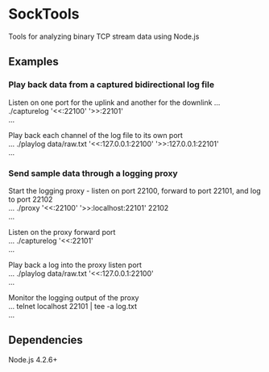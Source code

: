 # SockTools
Tools for analyzing binary TCP stream data using Node.js

## Examples

### Play back data from a captured bidirectional log file
Listen on one port for the uplink and another for the downlink
...
./capturelog '<<:22100' '>>:22101'  
...

Play back each channel of the log file to its own port  
...
./playlog data/raw.txt '<<:127.0.0.1:22100' '>>:127.0.0.1:22101'  
...

### Send sample data through a logging proxy
Start the logging proxy - listen on port 22100, forward to port 22101, and log to port 22102  
...
./proxy '<<:22100' '>>:localhost:22101' 22102  
...

Listen on the proxy forward port  
...
./capturelog '<<:22101'  
...

Play back a log into the proxy listen port  
...
./playlog data/raw.txt '<<:127.0.0.1:22100'  
...

Monitor the logging output of the proxy  
...
telnet localhost 22101 | tee -a log.txt  
...

## Dependencies
Node.js 4.2.6+


